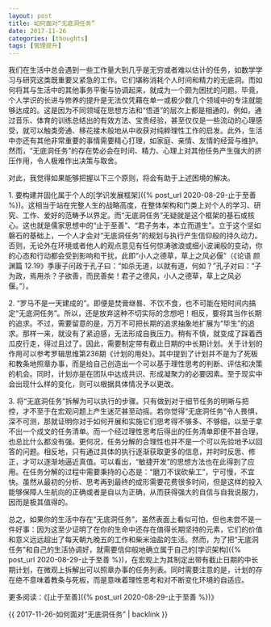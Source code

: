 ```yaml
---
layout: post
title: 如何面对“无底洞任务”
date: 2017-11-26
categories: [thoughts]
tags: [管理提升]
---
```


我们在生活中总会遇到一些工作量大到几乎是无穷或者难以估计的任务，如数学学习与研究这类既重要又紧急的工作。它们堪称消耗个人时间和精力的无底洞。而如何将其与生活中的其他事务平衡与协调起来，就成为一个颇为困扰的问题。毕竟，个人学识的长进与修养的提升是无法仅凭藉在单一或极少数几个领域中的专注就能够达成的。这是因为不同领域在思想方法和“悟道”的层次上都是相通的。例如，通过音乐、体育的训练总结出的有效方法、宝贵经验，甚至仅仅是一些流动的心理感受，就可以触类旁通、移花接木般地从中收获对纯粹理性工作的启发。此外，生活中亦还有其他非常重要的事情需要精心打理，如家庭、亲情、友情的经营与维护。然而，“无底洞任务”的存在势必会在时间、精力、心理上对其他任务产生强大的挤压作用，令人极难作出决策与取舍。

对此，我觉得如果能够把握以下三个原则，将会有助于上述困境的解决。

1\. 要构建并固化属于个人的[学识发展框架]({% post_url 2020-08-29-止于至善 %})。这相当于站在完整人生的战略高度，在整体架构和门类上对个人的学习、研究、工作、爱好的范畴予以界定。而“无底洞任务”无疑就是这个框架的基石或核心。这也就是儒家思想中的“止于至善”、“君子务本，本立而道生”。立于这个坚如磐石的基础上，一个人才会对“无底洞任务”的规划与执行产生信仰般的持久动力。否则，无论外在环境或者他人的观点意见有任何惊涛骇浪或细小波澜般的变动，你的心态和行动都会受到影响和干扰，此即“小人之德草，草上之风必偃”（《论语 颜渊篇 12.19》季康子问政于孔子曰：“如杀无道，以就有道，何如？”孔子对曰：“子为政，焉用杀？子欲善，而民善矣！君子之德风，小人之德草，草上之风必偃。”）。

2\. “罗马不是一天建成的”。即便是焚膏继晷、不饮不食，也不可能在短时间内搞定“无底洞任务”。所以，还是放弃这种不切实际的念想吧！相反，要将其当作长期的追求。不过，需要留意的是，万万不可把长期的追求抽象地扩展为“毕生”的追求。那样一来，就没有了紧迫感，无法形成自我压力。稍有不慎，就变成了踩着西瓜皮行走，得过且过了。因此，需要制定带有截止日期的中长期计划。关于计划的作用可以参考罗辑思维第236期《计划的用处》。其中提到了计划并不是为了死板和教条地照章办事，而是给自己创造出一个可以基于理性思考的判断、评估和决策的机会。同时，计划亦是在团队中达成共识、形成凝聚力的必要因素。至于现实中会出现什么样的变化，则可以根据具体情况予以更改。

3\. 将“无底洞任务”拆解为可以执行的步骤。只有做到对于细节任务的明晰与把控，才不至于在宏观问题上产生迷茫甚至动摇。若你觉得“无底洞任务”令人畏惧，深不可测，那就证明你对于如何开展和实施它们思考得不够多、不够细，以至于拿不出一个成文的任务清单。而一个经过理性思考后得出的任务清单即便不甚合理，也总比什么都没有强。更何况，任务分解的合理性也并不是一个可以先验地予以回答的问题。相反地，只有通过具体的执行逐渐获取更多的信息，并时时反思、修正，才可以逐渐地逼近真值。可以看出，“敏捷开发”的思想方法也在此得到了应用。在任务分解的过程中需要秉持的心态是：“磨刀不误砍柴工”，宁可慢，不宜快。虽然从最初的分析、思考再到最终的成形需要花费很多时间，但是这样的投入能够保障人生航向的正确或者是自以为正确，从而获得强大的自信与自我说服力，因而是极其值得的。

总之，如果你的生活中存在“无底洞任务”，虽然表面上看似可怕，但也未尝不是一件好事：因为这至少证明了在你的生命中还存在值得长期坚持的元素，它们的价值和意义远远超出了每天朝九晚五的工作和柴米油盐的生活。然而，为了把“无底洞任务”和自己的生活协调好，就需要信仰般地确立属于自己的[学识架构]({% post_url 2020-08-29-止于至善 %})，在宏观上为其制定出带有截止日期的中长期计划，在微观上拆解出可以照章办事的任务列表。同时需要注意的是，计划的存在绝不意味着教条与死板，而是意味着理性思考和对不断变化环境的自适应。

更多阅读：《[止于至善]({% post_url 2020-08-29-止于至善 %})》

{{ 2017-11-26-如何面对“无底洞任务” | backlink }}
